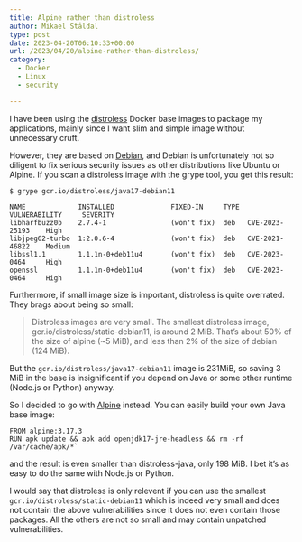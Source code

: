 ```yaml
---
title: Alpine rather than distroless
author: Mikael Ståldal
type: post
date: 2023-04-20T06:10:33+00:00
url: /2023/04/20/alpine-rather-than-distroless/
category:
  - Docker
  - Linux
  - security

---
```

I have been using the [distroless][1] Docker base images to package my applications, mainly since I want slim and simple image without unnecessary cruft.

However, they are based on [Debian][2], and Debian is unfortunately not so diligent to fix serious security issues as other distributions like Ubuntu or Alpine. If you scan a distroless image with the grype tool, you get this result:

```
$ grype gcr.io/distroless/java17-debian11

NAME             INSTALLED              FIXED-IN     TYPE  VULNERABILITY     SEVERITY
libharfbuzz0b    2.7.4-1                (won't fix)  deb   CVE-2023-25193    High
libjpeg62-turbo  1:2.0.6-4              (won't fix)  deb   CVE-2021-46822    Medium
libssl1.1        1.1.1n-0+deb11u4       (won't fix)  deb   CVE-2023-0464     High
openssl          1.1.1n-0+deb11u4       (won't fix)  deb   CVE-2023-0464     High
```

Furthermore, if small image size is important, distroless is quite overrated. They brags about being so small:

> Distroless images are very small. The smallest distroless image, gcr.io/distroless/static-debian11, is around 2 MiB. That&#8217;s about 50% of the size of alpine (~5 MiB), and less than 2% of the size of debian (124 MiB).

But the `gcr.io/distroless/java17-debian11` image is 231MiB, so saving 3 MiB in the base is insignificant if you depend on Java or some other runtime (Node.js or Python) anyway.

So I decided to go with [Alpine][3] instead. You can easily build your own Java base image:

```
FROM alpine:3.17.3
RUN apk update && apk add openjdk17-jre-headless && rm -rf /var/cache/apk/*`
```

and the result is even smaller than distroless-java, only 198 MiB. I bet it&#8217;s as easy to do the same with Node.js or Python.

I would say that distroless is only relevent if you can use the smallest `gcr.io/distroless/static-debian11` which is indeed very small and does not contain the above vulnerabilities since it does not even contain those packages. All the others are not so small and may contain unpatched vulnerabilities.

 [1]: https://github.com/GoogleContainerTools/distroless
 [2]: https://www.debian.org/
 [3]: https://www.alpinelinux.org/